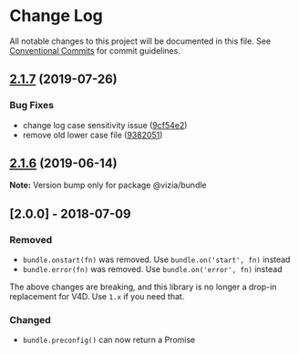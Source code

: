 # Change Log

All notable changes to this project will be documented in this file.
See [Conventional Commits](https://conventionalcommits.org) for commit guidelines.

## [2.1.7](https://github.com/vizia/bundles-monorepo/compare/@vizia/bundle@2.1.6...@vizia/bundle@2.1.7) (2019-07-26)


### Bug Fixes

* change log case sensitivity issue ([9cf54e2](https://github.com/vizia/bundles-monorepo/commit/9cf54e2))
* remove old lower case file ([9382051](https://github.com/vizia/bundles-monorepo/commit/9382051))





## [2.1.6](https://github.com/vizia/bundles-monorepo/compare/@vizia/bundle@2.1.5...@vizia/bundle@2.1.6) (2019-06-14)

**Note:** Version bump only for package @vizia/bundle

## [2.0.0] - 2018-07-09

### Removed
* `bundle.onstart(fn)` was removed. Use `bundle.on('start', fn)` instead
* `bundle.error(fn)` was removed. Use `bundle.on('error', fn)` instead

The above changes are breaking, and this library is no longer a drop-in
replacement for V4D. Use `1.x` if you need that.

### Changed
* `bundle.preconfig()` can now return a Promise
